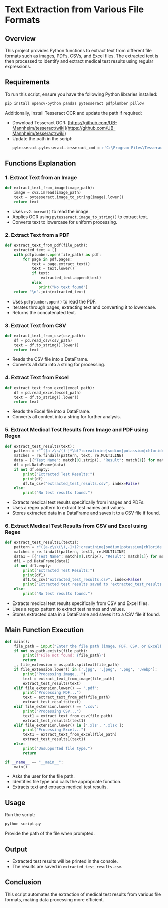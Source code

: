 # Text Extraction from Various File Formats

## Overview
This project provides Python functions to extract text from different file formats such as images, PDFs, CSVs, and Excel files. The extracted text is then processed to identify and extract medical test results using regular expressions.

## Requirements
To run this script, ensure you have the following Python libraries installed:

```sh
pip install opencv-python pandas pytesseract pdfplumber pillow
```

Additionally, install Tesseract OCR and update the path if required:
- Download Tesseract OCR: [https://github.com/UB-Mannheim/tesseract/wiki](https://github.com/UB-Mannheim/tesseract/wiki)
- Update the path in the script:
  ```python
  pytesseract.pytesseract.tesseract_cmd = r'C:\Program Files\Tesseract-OCR\tesseract.exe'
  ```

## Functions Explanation

### 1. Extract Text from an Image
```python
def extract_text_from_image(image_path):
    image = cv2.imread(image_path)
    text = pytesseract.image_to_string(image).lower()
    return text
```
- Uses `cv2.imread()` to read the image.
- Applies OCR using `pytesseract.image_to_string()` to extract text.
- Converts text to lowercase for uniform processing.

### 2. Extract Text from a PDF
```python
def extract_text_from_pdf(file_path):
    extracted_text = []
    with pdfplumber.open(file_path) as pdf:
        for page in pdf.pages:
            text = page.extract_text()
            text = text.lower()
            if text:
                extracted_text.append(text)
            else:
               print("No text found")
    return "\n".join(extracted_text)
```
- Uses `pdfplumber.open()` to read the PDF.
- Iterates through pages, extracting text and converting it to lowercase.
- Returns the concatenated text.

### 3. Extract Text from CSV
```python
def extract_text_from_csv(csv_path):
    df = pd.read_csv(csv_path)
    text = df.to_string().lower()
    return text
```
- Reads the CSV file into a DataFrame.
- Converts all data into a string for processing.

### 4. Extract Text from Excel
```python
def extract_text_from_excel(excel_path):
    df = pd.read_excel(excel_path)
    text = df.to_string().lower()
    return text
```
- Reads the Excel file into a DataFrame.
- Converts all content into a string for further analysis.

### 5. Extract Medical Test Results from Image and PDF using Regex
```python
def extract_test_results(text):
    pattern = r"^([a-z\s/()-]*\b(?:creatinine|sodium|potassium|chloride|electrolytes|blood urea nitrogen|bun|glomerular filtration rate|gfr)\b[a-z\s]*)\s+(\d+\.?\d*)[^\n]*$"
    matches = re.findall(pattern, text, re.MULTILINE)
    data = [{"Test Name": match[0].strip(), "Result": match[1]} for match in matches]
    df = pd.DataFrame(data)
    if not df.empty:
        print("Extracted Test Results:")
        print(df)
        df.to_csv("extracted_test_results.csv", index=False)
    else:
        print("No test results found.")
```
- Extracts medical test results specifically from images and PDFs.
- Uses a regex pattern to extract test names and values.
- Stores extracted data in a DataFrame and saves it to a CSV file if found.

### 6. Extract Medical Test Results from CSV and Excel using Regex
```python
def extract_test_results1(text1):
    pattern = r"([a-z\s\(\),-]+(?:creatinine|sodium|potassium|chloride|electrolytes|blood urea nitrogen|bun|glomerular filtration rate|gfr)[a-z\s\(\),-]*)\s+(\d+\.?\d*)?"
    matches = re.findall(pattern, text1, re.MULTILINE)
    data1 = [{"Test Name": match[0].strip(), "Result": match[1]} for match in matches]
    df1 = pd.DataFrame(data1)
    if not df1.empty:
        print("Extracted Test Results:")
        print(df1)
        df1.to_csv("extracted_test_results.csv", index=False)
        print("Extracted test results saved to 'extracted_test_results.csv'.")
    else:
        print("No test results found.")
```
- Extracts medical test results specifically from CSV and Excel files.
- Uses a regex pattern to extract test names and values.
- Stores extracted data in a DataFrame and saves it to a CSV file if found.

## Main Function Execution
```python
def main():
    file_path = input("Enter the file path (image, PDF, CSV, or Excel): ")
    if not os.path.exists(file_path):
        print(f"File not found: {file_path}")
        return
    _, file_extension = os.path.splitext(file_path)
    if file_extension.lower() in ['.jpg', '.jpeg', '.png', '.webp']:
        print("Processing image...")
        text = extract_text_from_image(file_path)
        extract_test_results(text)
    elif file_extension.lower() == '.pdf':
        print("Processing PDF...")
        text = extract_text_from_pdf(file_path)
        extract_test_results(text)
    elif file_extension.lower() == '.csv':
        print("Processing CSV...")
        text1 = extract_text_from_csv(file_path)
        extract_test_results1(text1)
    elif file_extension.lower() in ['.xls', '.xlsx']:
        print("Processing Excel...")
        text1 = extract_text_from_excel(file_path)
        extract_test_results1(text1)
    else:
        print("Unsupported file type.")
        return

if __name__ == "__main__":
    main()
```
- Asks the user for the file path.
- Identifies file type and calls the appropriate function.
- Extracts text and extracts medical test results.

## Usage
Run the script:
```sh
python script.py
```
Provide the path of the file when prompted.

## Output
- Extracted test results will be printed in the console.
- The results are saved in `extracted_test_results.csv`.

## Conclusion
This script automates the extraction of medical test results from various file formats, making data processing more efficient.


